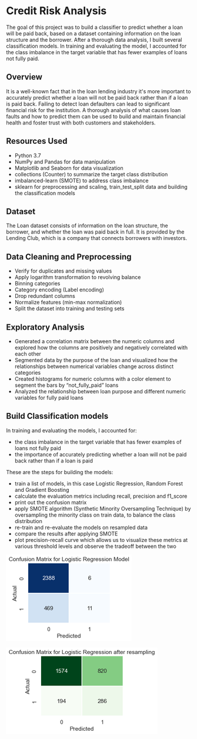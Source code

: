 # Credit Risk Analysis 
The goal of this project was to build a classifier to predict whether a loan will be paid back, based on a dataset containing information on the loan structure and the borrower. After a thorough data analysis, I built several classification models. In training and evaluating the model, I accounted for the class imbalance in the target variable  that has fewer examples of loans not fully paid.


## Overview
It is a well-known fact that in the loan lending industry it's more important to accurately predict whether a loan will not be paid back rather than if a loan is paid back. Failing to detect loan defaulters can lead to significant financial risk for the institution. A thorough analysis of what causes loan faults and how to predict them can be used to build and maintain financial health and foster trust with both customers and stakeholders.


## Resources Used
- Python 3.7
- NumPy and Pandas for data manipulation
- Matplotlib and Seaborn for data visualization
- collections (Counter) to summarize the target class distribution
- imbalanced-learn (SMOTE) to address class imbalance
- sklearn for preprocessing and scaling, train_test_split data and building the classification models


## Dataset
The Loan dataset consists of information on the loan structure, the borrower, and whether the loan was paid back in full. It is provided by the Lending Club, which is a company that connects borrowers with investors.


## Data Cleaning and Preprocessing
- Verify for duplicates and missing values
- Apply logarithm transformation to revolving balance
- Binning categories
- Category encoding (Label encoding)
- Drop redundant columns
- Normalize features (min-max normalization)
- Split the dataset into training and testing sets


## Exploratory Analysis
- Generated a correlation matrix between the numeric columns and explored how the columns are positively and negatively correlated with each other
- Segmented data by the purpose of the loan and visualized how the relationships between numerical variables change across distinct categories
- Created histograms for numeric columns with a color element to segment the bars by “not_fully_paid” loans
- Analyzed the relationship between loan purpose and different numeric variables for fully paid loans


## Build Classification models
In training and evaluating the models, I accounted for: 
-	 the class imbalance in the target variable  that has fewer examples of loans not fully paid
-	the importance of accurately predicting whether a loan will not be paid back rather than if a loan is paid

These are the steps for building the models:
- train a list of models, in this case Logistic Regression, Random Forest and Gradient Boosting
- calculate the evaluation metrics including recall, precision and f1_score
- print out the confusion matrix
- apply SMOTE algorithm (Synthetic Minority Oversampling Technique) by oversampling the minority class on train data, to balance the class distribution
- re-train and re-evaluate the models on resampled data
- compare the results after applying SMOTE
- plot precision-recall curve which allows us to visualize these metrics at various threshold levels and observe the tradeoff between the two




![Confusion Matrix](ml1_cm.png)
<br/>



![Confusion Matrix resample](ml1_cm_resample.png)
<br/>
